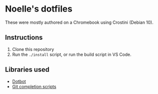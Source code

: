# Noelle's dotfiles

These were mostly authored on a Chromebook using Crostini (Debian 10).

## Instructions

1. Clone this repository
2. Run the `./install` script, or run the build script in VS Code.

## Libraries used

- [Dotbot](https://github.com/anishathalye/dotbot)
- [Git completion scripts](https://github.com/git/git/tree/master/contrib/completion)
